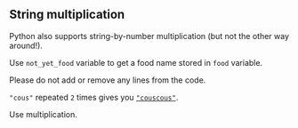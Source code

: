 ## String multiplication

Python also supports string-by-number multiplication (but not the other way around!).  
  
Use `not_yet_food` variable to get a food name stored in `food` 
variable. 

Please do not add or remove any lines from the code.

<div class="hint">

`"cous"` repeated `2` times gives you [`"couscous"`](https://en.wikipedia.org/wiki/Couscous).
</div>

<div class='hint'>Use multiplication.</div>
